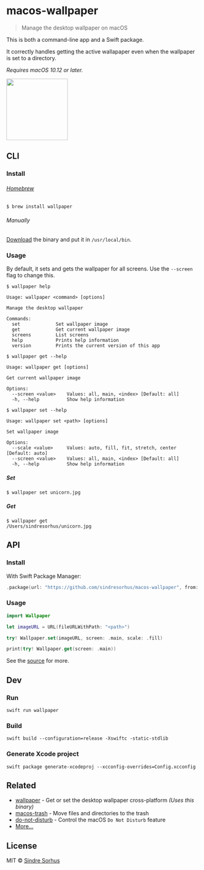 # macos-wallpaper

> Manage the desktop wallpaper on macOS

This is both a command-line app and a Swift package.

It correctly handles getting the active wallapaper even when the wallpaper is set to a directory.

*Requires macOS 10.12 or later.*

<a href="https://www.patreon.com/sindresorhus">
	<img src="https://c5.patreon.com/external/logo/become_a_patron_button@2x.png" width="160">
</a>


## CLI

### Install

###### [Homebrew](https://brew.sh)

```
$ brew install wallpaper
```

###### Manually

[Download](https://github.com/sindresorhus/macos-wallpaper/releases/latest) the binary and put it in `/usr/local/bin`.


### Usage

By default, it sets and gets the wallpaper for all screens. Use the `--screen` flag to change this.

```
$ wallpaper help

Usage: wallpaper <command> [options]

Manage the desktop wallpaper

Commands:
  set             Set wallpaper image
  get             Get current wallpaper image
  screens         List screens
  help            Prints help information
  version         Prints the current version of this app
```

```
$ wallpaper get --help

Usage: wallpaper get [options]

Get current wallpaper image

Options:
  --screen <value>    Values: all, main, <index> [Default: all]
  -h, --help          Show help information
```

```
$ wallpaper set --help

Usage: wallpaper set <path> [options]

Set wallpaper image

Options:
  --scale <value>     Values: auto, fill, fit, stretch, center [Default: auto]
  --screen <value>    Values: all, main, <index> [Default: all]
  -h, --help          Show help information
```

##### Set

```
$ wallpaper set unicorn.jpg
```

##### Get

```
$ wallpaper get
/Users/sindresorhus/unicorn.jpg
```


## API

### Install

With Swift Package Manager:

```swift
.package(url: "https://github.com/sindresorhus/macos-wallpaper", from: "2.0.0")
```

### Usage

```swift
import Wallpaper

let imageURL = URL(fileURLWithPath: "<path>")

try! Wallpaper.set(imageURL, screen: .main, scale: .fill)

print(try! Wallpaper.get(screen: .main))
```

See the [source](Sources/Wallpaper/Wallpaper.swift) for more.


## Dev

### Run

```
swift run wallpaper
```

### Build

```
swift build --configuration=release -Xswiftc -static-stdlib
```

### Generate Xcode project

```
swift package generate-xcodeproj --xcconfig-overrides=Config.xcconfig
```


## Related

- [wallpaper](https://github.com/sindresorhus/wallpaper) - Get or set the desktop wallpaper cross-platform *(Uses this binary)*
- [macos-trash](https://github.com/sindresorhus/macos-trash) - Move files and directories to the trash
- [do-not-disturb](https://github.com/sindresorhus/do-not-disturb) - Control the macOS `Do Not Disturb` feature
- [More…](https://github.com/search?q=user%3Asindresorhus+language%3Aswift)


## License

MIT © [Sindre Sorhus](https://sindresorhus.com)
